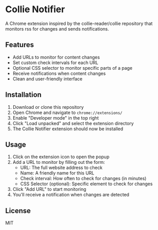 # Collie Notifier

A Chrome extension inspired by the collie-reader/collie repository that monitors rss for changes and sends notifications.

## Features

- Add URLs to monitor for content changes
- Set custom check intervals for each URL
- Optional CSS selector to monitor specific parts of a page
- Receive notifications when content changes
- Clean and user-friendly interface

## Installation

1. Download or clone this repository
2. Open Chrome and navigate to `chrome://extensions/`
3. Enable "Developer mode" in the top right
4. Click "Load unpacked" and select the extension directory
5. The Collie Notifier extension should now be installed

## Usage

1. Click on the extension icon to open the popup
2. Add a URL to monitor by filling out the form:
   - URL: The full website address to check
   - Name: A friendly name for this URL
   - Check interval: How often to check for changes (in minutes)
   - CSS Selector (optional): Specific element to check for changes
3. Click "Add URL" to start monitoring
4. You'll receive a notification when changes are detected

## License

MIT
